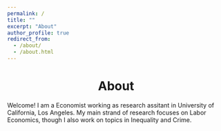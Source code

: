 ```yaml
---
permalink: /
title: ""
excerpt: "About"
author_profile: true
redirect_from: 
  - /about/
  - /about.html
---
```


# <center> About </center> 
Welcome! I am a Economist working as research assitant in University of California, Los Angeles. My main strand of research focuses on Labor Economics, though I also work on topics in Inequality and Crime.



